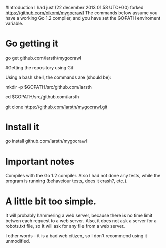 #Introduction
I had just (22 december 2013 01:58 UTC+00) forked https://github.com/oikomi/mygocrawl 
The commands below assume you have a working Go 1.2 compiler, and you have set the GOPATH enviroment variable.

# Go getting it

go get github.com/larsth/mygocrawl


#Getting the repository using Git

Using a bash shell, the commands are (should be):

mkdir -p $GOPATH/src/github.com/larsth

cd $GOPATH/src/github.com/larsth

git clone https://github.com/larsth/mygocrawl.git

# Install it

go install github.com/larsth/mygocrawl

# Important notes

Compiles with the Go 1.2 compiler.
Also I had not done any tests, while the program is running (behaveiour tests, does it crash?, etc.).

# A little bit too simple.

It will probably hammering a web server, because there is no time limit betwen each request to a web server.
Also, it does not ask a server for a robots.txt file, so it will ask for any file from a web server.

I other words - it is a bad web citizen, so I don't recommend using it unmodified.